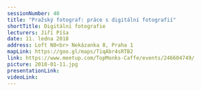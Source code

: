 ```yaml
---
sessionNumber: 40
title: "Pražský fotograf: práce s digitální fotografií"
shortTitle: Digitální fotografie
lecturers: Jiří Píša
date: 11. ledna 2018
address: Loft N8<br> Nekázanka 8, Praha 1
mapLink: https://goo.gl/maps/TiqAbr4sRTB2
link: https://www.meetup.com/TopMonks-Caffe/events/246604749/
picture: 2018-01-11.jpg
presentationLink:
videoLink:
---
```

